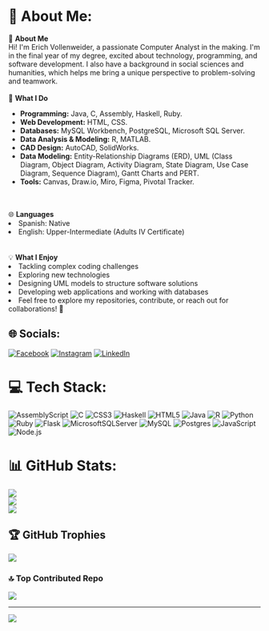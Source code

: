 # 💫 About Me:
👋 <strong>About Me</strong>
<br>
Hi! I'm Erich Vollenweider, a passionate Computer Analyst in the making. I'm in the final year of my degree, excited about technology, programming, and software development. I also have a background in social sciences and humanities, which helps me bring a unique perspective to problem-solving and teamwork.
<br><br>
🎯 <strong>What I Do</strong>
<ul>
  <li><strong>Programming:</strong> Java, C, Assembly, Haskell, Ruby.</li>
  <li><strong>Web Development:</strong> HTML, CSS.</li>
  <li><strong>Databases:</strong> MySQL Workbench, PostgreSQL, Microsoft SQL Server.</li>
  <li><strong>Data Analysis & Modeling:</strong> R, MATLAB.</li>
  <li><strong>CAD Design:</strong> AutoCAD, SolidWorks.</li>
  <li><strong>Data Modeling:</strong> Entity-Relationship Diagrams (ERD), UML (Class Diagram, Object Diagram, Activity Diagram, State Diagram, Use Case Diagram, Sequence Diagram), Gantt Charts and PERT.</li>
  <li><Strong>Tools:</Strong> Canvas, Draw.io, Miro, Figma, Pivotal Tracker.</li>
</ul>
<br><br>
🌐 <strong>Languages</strong>
<lu>
  <li>Spanish: Native</li>
  <li>English: Upper-Intermediate (Adults IV Certificate)</li>
</lu>
<br><br>
💡 <strong>What I Enjoy</strong>
<lu>
  <li>Tackling complex coding challenges</li>
  <li>Exploring new technologies</li>
  <li>Designing UML models to structure software solutions</li>
  <li>Developing web applications and working with databases</li>
  <li>Feel free to explore my repositories, contribute, or reach out for collaborations! 🚀</li>
</lu>

## 🌐 Socials:
[![Facebook](https://img.shields.io/badge/Facebook-%231877F2.svg?logo=Facebook&logoColor=white)](https://facebook.com/erich.vollenweider) [![Instagram](https://img.shields.io/badge/Instagram-%23E4405F.svg?logo=Instagram&logoColor=white)](https://instagram.com/erich_vollenweider) [![LinkedIn](https://img.shields.io/badge/LinkedIn-%230077B5.svg?logo=linkedin&logoColor=white)](https://linkedin.com/in/erich-vollenweider) 

# 💻 Tech Stack:
![AssemblyScript](https://img.shields.io/badge/assembly%20script-%23000000.svg?style=for-the-badge&logo=assemblyscript&logoColor=white) ![C](https://img.shields.io/badge/c-%2300599C.svg?style=for-the-badge&logo=c&logoColor=white) ![CSS3](https://img.shields.io/badge/css3-%231572B6.svg?style=for-the-badge&logo=css3&logoColor=white) ![Haskell](https://img.shields.io/badge/Haskell-5e5086?style=for-the-badge&logo=haskell&logoColor=white) ![HTML5](https://img.shields.io/badge/html5-%23E34F26.svg?style=for-the-badge&logo=html5&logoColor=white) ![Java](https://img.shields.io/badge/java-%23ED8B00.svg?style=for-the-badge&logo=openjdk&logoColor=white) ![R](https://img.shields.io/badge/r-%23276DC3.svg?style=for-the-badge&logo=r&logoColor=white) ![Python](https://img.shields.io/badge/python-3670A0?style=for-the-badge&logo=python&logoColor=ffdd54) ![Ruby](https://img.shields.io/badge/ruby-%23CC342D.svg?style=for-the-badge&logo=ruby&logoColor=white) ![Flask](https://img.shields.io/badge/flask-%23000.svg?style=for-the-badge&logo=flask&logoColor=white) ![MicrosoftSQLServer](https://img.shields.io/badge/Microsoft%20SQL%20Server-CC2927?style=for-the-badge&logo=microsoft%20sql%20server&logoColor=white) ![MySQL](https://img.shields.io/badge/mysql-4479A1.svg?style=for-the-badge&logo=mysql&logoColor=white) ![Postgres](https://img.shields.io/badge/postgres-%23316192.svg?style=for-the-badge&logo=postgresql&logoColor=white) ![JavaScript](https://img.shields.io/badge/javascript-%23323330.svg?style=for-the-badge&logo=javascript&logoColor=%23F7DF1E) ![Node.js](https://img.shields.io/badge/node.js-6DA55F?style=for-the-badge&logo=node.js&logoColor=white)

# 📊 GitHub Stats:
![](https://github-readme-stats.vercel.app/api?username=erichvollenweider&theme=github_dark&hide_border=true&include_all_commits=true&count_private=true)<br/>
![](https://github-readme-streak-stats.herokuapp.com/?user=erichvollenweider&theme=github_dark&hide_border=true)<br/>
![](https://github-readme-stats.vercel.app/api/top-langs/?username=erichvollenweider&theme=github_dark&hide_border=true&include_all_commits=true&count_private=true&layout=compact)

## 🏆 GitHub Trophies
![](https://github-profile-trophy.vercel.app/?username=erichvollenweider&theme=radical&no-frame=false&no-bg=true&margin-w=4)

### 🔝 Top Contributed Repo
![](https://github-contributor-stats.vercel.app/api?username=erichvollenweider&limit=5&theme=github_dark&combine_all_yearly_contributions=true)

---
[![](https://visitcount.itsvg.in/api?id=erichvollenweider&icon=0&color=1)](https://visitcount.itsvg.in)

<!-- Proudly created with GPRM ( https://gprm.itsvg.in ) -->

<!--
**erichvollenweider/erichvollenweider** is a ✨ _special_ ✨ repository because its `README.md` (this file) appears on your GitHub profile.

Here are some ideas to get you started:

- 🔭 I’m currently working on ...
- 🌱 I’m currently learning ...
- 👯 I’m looking to collaborate on ...
- 🤔 I’m looking for help with ...
- 💬 Ask me about ...
- 📫 How to reach me: ...
- 😄 Pronouns: ...
- ⚡ Fun fact: ...
-->
